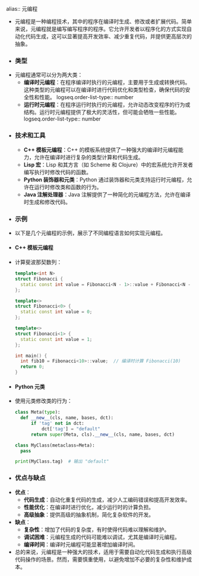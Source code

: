alias:: 元编程

- 元编程是一种编程技术，其中的程序在编译时生成、修改或者扩展代码。简单来说，元编程就是编写编写程序的程序。它允许开发者以程序化的方式实现自动化代码生成，这可以显著提高开发效率、减少重复代码，并提供更高层次的抽象。
- ### 类型
- 元编程通常可以分为两大类：
	- **编译时元编程**：在程序编译时执行的元编程，主要用于生成或转换代码。这种类型的元编程可以在编译时进行代码优化和类型检查，确保代码的安全性和性能。
	  logseq.order-list-type:: number
	- **运行时元编程**：在程序运行时执行的元编程，允许动态改变程序的行为或结构。运行时元编程提供了极大的灵活性，但可能会牺牲一些性能。
	  logseq.order-list-type:: number
- ### 技术和工具
	- **C++ 模板元编程**：C++ 的模板系统提供了一种强大的编译时元编程能力，允许在编译时进行复杂的类型计算和代码生成。
	- **Lisp 宏**：Lisp 和其方言（如 Scheme 和 Clojure）中的宏系统允许开发者编写执行时修改代码的函数。
	- **Python 装饰器和元类**：Python 通过装饰器和元类支持运行时元编程，允许在运行时修改类和函数的行为。
	- **Java 注解处理器**：Java 注解提供了一种简化的元编程方法，允许在编译时生成和修改代码。
- ### 示例
- 以下是几个元编程的示例，展示了不同编程语言如何实现元编程。
- #### C++ 模板元编程
- 计算斐波那契数列：
  ```cpp
  template<int N>
  struct Fibonacci {
    static const int value = Fibonacci<N - 1>::value + Fibonacci<N - 2>::value;
  };
  
  template<>
  struct Fibonacci<0> {
    static const int value = 0;
  };
  
  template<>
  struct Fibonacci<1> {
    static const int value = 1;
  };
  
  int main() {
    int fib10 = Fibonacci<10>::value;  // 编译时计算 Fibonacci(10)
    return 0;
  }
  ```
- #### Python 元类
- 使用元类修改类的行为：
  ```python
  class Meta(type):
    def __new__(cls, name, bases, dct):
        if 'tag' not in dct:
            dct['tag'] = "default"
        return super(Meta, cls).__new__(cls, name, bases, dct)
  
  class MyClass(metaclass=Meta):
    pass
  
  print(MyClass.tag)  # 输出 "default"
  ```
- ### 优点与缺点
- **优点**：
	- **代码生成**：自动化重复代码的生成，减少人工编码错误和提高开发效率。
	- **性能优化**：在编译时进行优化，减少运行时的计算负担。
	- **高级抽象**：提供高级的抽象机制，简化复杂软件的开发。
- **缺点**：
	- **复杂性**：增加了代码的复杂度，有时使得代码难以理解和维护。
	- **调试困难**：元编程生成的代码可能难以调试，尤其是编译时元编程。
	- **编译时间**：编译时元编程可能显著增加编译时间。
- 总的来说，元编程是一种强大的技术，适用于需要自动化代码生成和执行高级代码操作的场景。然而，需要慎重使用，以避免增加不必要的复杂性和维护成本。
  <!--Converted by ToLogseq-->
